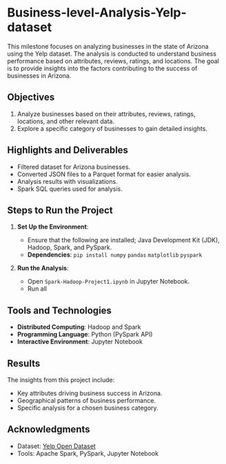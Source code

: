 # Business-level-Analysis-Yelp-dataset
This milestone focuses on analyzing businesses in the state of Arizona using the Yelp dataset. The analysis is conducted to understand business performance based on attributes, reviews, ratings, and locations. The goal is to provide insights into the factors contributing to the success of businesses in Arizona.

## Objectives
1. Analyze businesses based on their attributes, reviews, ratings, locations, and other relevant data.
3. Explore a specific category of businesses to gain detailed insights.

## Highlights and Deliverables
- Filtered dataset for Arizona businesses.
- Converted JSON files to a Parquet format for easier analysis.
- Analysis results with visualizations.
- Spark SQL queries used for analysis.

## Steps to Run the Project
1. **Set Up the Environment**:
   - Ensure that the following are installed; Java Development Kit (JDK), Hadoop, Spark, and PySpark.
   - **Dependencies**:
        `pip install numpy`
        `pandas`
        `matplotlib`
        `pyspark` 

2. **Run the Analysis**:
   - Open `Spark-Hadoop-Project1.ipynb` in Jupyter Notebook.
   - Run all


## Tools and Technologies
- **Distributed Computing**: Hadoop and Spark
- **Programming Language**: Python (PySpark API)
- **Interactive Environment**: Jupyter Notebook

## Results
The insights from this project include:
- Key attributes driving business success in Arizona.
- Geographical patterns of business performance.
- Specific analysis for a chosen business category.

## Acknowledgments
- Dataset: [Yelp Open Dataset](https://www.yelp.com/dataset/documentation/main)
- Tools: Apache Spark, PySpark, Jupyter Notebook
